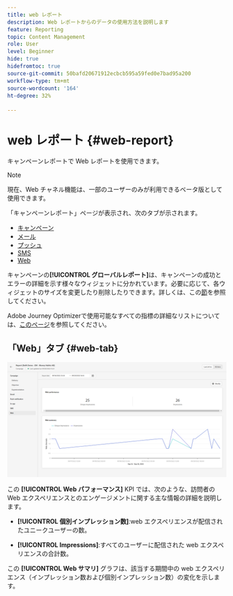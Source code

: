 ```yaml
---
title: web レポート
description: Web レポートからのデータの使用方法を説明します
feature: Reporting
topic: Content Management
role: User
level: Beginner
hide: true
hidefromtoc: true
source-git-commit: 50bafd20671912ecbcb595a59fed0e7bad95a200
workflow-type: tm+mt
source-wordcount: '164'
ht-degree: 32%

---
```



# web レポート {#web-report}

キャンペーンレポートで Web レポートを使用できます。

>[!NOTE]
>
>現在、Web チャネル機能は、一部のユーザーのみが利用できるベータ版として使用できます。

「キャンペーンレポート」ページが表示され、次のタブが示されます。

* [キャンペーン](../reports/campaign-global-report.md#campaign-live)
* [メール](../reports/campaign-global-report.md#email-live)
* [プッシュ](../reports/campaign-global-report.md#push-live)
* [SMS](../reports/campaign-global-report.md#sms-live)
* [Web](#web-tab)

キャンペーンの&#x200B;**[!UICONTROL グローバルレポート]**&#x200B;は、キャンペーンの成功とエラーの詳細を示す様々なウィジェットに分かれています。必要に応じて、各ウィジェットのサイズを変更したり削除したりできます。詳しくは、この[節](../reports/global-report.md#modify-dashboard)を参照してください。

Adobe Journey Optimizerで使用可能なすべての指標の詳細なリストについては、[このページ](../reports/global-report.md#list-of-components-global.md)を参照してください。

## 「Web」タブ {#web-tab}

![](assets/web-report.png)

この **[!UICONTROL Web パフォーマンス]** KPI では、次のような、訪問者の Web エクスペリエンスとのエンゲージメントに関する主な情報の詳細を説明します。

* **[!UICONTROL 個別インプレッション数]**:web エクスペリエンスが配信されたユニークユーザーの数。

* **[!UICONTROL Impressions]**:すべてのユーザーに配信された web エクスペリエンスの合計数。

この **[!UICONTROL Web サマリ]** グラフは、該当する期間中の web エクスペリエンス（インプレッション数および個別インプレッション数）の変化を示します。
